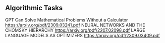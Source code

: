 ## Algorithmic Tasks ##
GPT Can Solve Mathematical Problems Without a Calculator https://arxiv.org/pdf/2309.03241.pdf
NEURAL NETWORKS AND THE CHOMSKY HIERARCHY https://arxiv.org/pdf/2207.02098.pdf
LARGE LANGUAGE MODELS AS OPTIMIZERS https://arxiv.org/pdf/2309.03409.pdf

